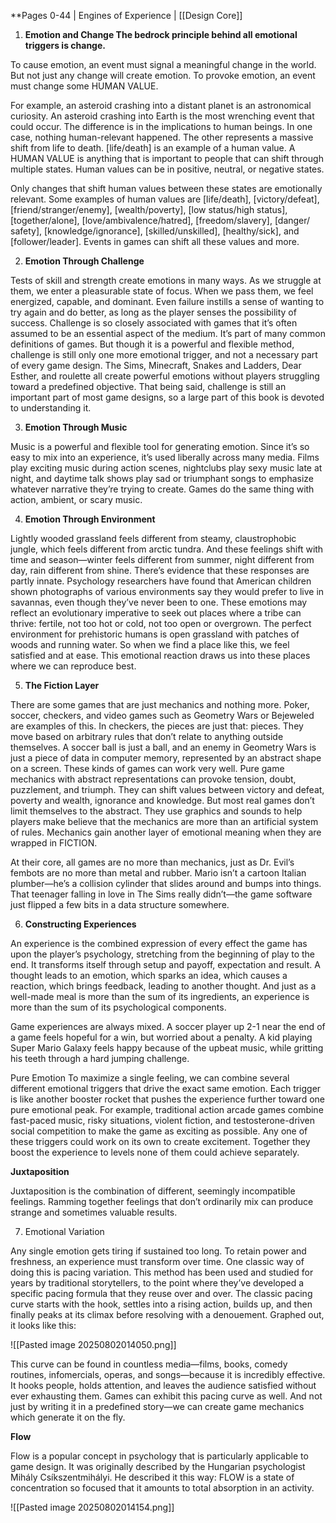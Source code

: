 **Pages 0-44 | Engines of Experience | [[Design Core]]
 

1. **Emotion and Change The bedrock principle behind all emotional triggers is change.** 

To cause emotion, an event must signal a meaningful change in the world. But not just any change will create emotion. To provoke emotion, an event must change some HUMAN VALUE. 

For example, an asteroid crashing into a distant planet is an astronomical curiosity. An asteroid crashing into Earth is the most wrenching event that could occur. The difference is in the implications to human beings. In one case, nothing human-relevant happened. The other represents a massive shift from life to death. [life/death] is an example of a human value. A HUMAN VALUE is anything that is important to people that can shift through multiple states. Human values can be in positive, neutral, or negative states. 

Only changes that shift human values between these states are emotionally relevant. Some examples of human values are [life/death], [victory/defeat], [friend/stranger/enemy], [wealth/poverty], [low status/high status], [together/alone], [love/ambivalence/hatred], [freedom/slavery], [danger/ safety], [knowledge/ignorance], [skilled/unskilled], [healthy/sick], and [follower/leader]. Events in games can shift all these values and more.

2. **Emotion Through Challenge** 

Tests of skill and strength create emotions in many ways. As we struggle at them, we enter a pleasurable state of focus. When we pass them, we feel energized, capable, and dominant. Even failure instills a sense of wanting to try again and do better, as long as the player senses the possibility of success. Challenge is so closely associated with games that it’s often assumed to be an essential aspect of the medium. It’s part of many common definitions of games. But though it is a powerful and flexible method, challenge is still only one more emotional trigger, and not a necessary part of every game design. The Sims, Minecraft, Snakes and Ladders, Dear Esther, and roulette all create powerful emotions without players struggling toward a predefined objective. That being said, challenge is still an important part of most game designs, so a large part of this book is devoted to understanding it.

3. **Emotion Through Music** 

Music is a powerful and flexible tool for generating emotion. Since it’s so easy to mix into an experience, it’s used liberally across many media. Films play exciting music during action scenes, nightclubs play sexy music late at night, and daytime talk shows play sad or triumphant songs to emphasize whatever narrative they’re trying to create. Games do the same thing with action, ambient, or scary music.

4. **Emotion Through Environment** 

Lightly wooded grassland feels different from steamy, claustrophobic jungle, which feels different from arctic tundra. And these feelings shift with time and season—winter feels different from summer, night different from day, rain different from shine. There’s evidence that these responses are partly innate. Psychology researchers have found that American children shown photographs of various environments say they would prefer to live in savannas, even though they’ve never been to one. These emotions may reflect an evolutionary imperative to seek out places where a tribe can thrive: fertile, not too hot or cold, not too open or overgrown. The perfect environment for prehistoric humans is open grassland with patches of woods and running water. So when we find a place like this, we feel satisfied and at ease. This emotional reaction draws us into these places where we can reproduce best.

5. **The Fiction Layer** 

There are some games that are just mechanics and nothing more. Poker, soccer, checkers, and video games such as Geometry Wars or Bejeweled are examples of this. In checkers, the pieces are just that: pieces. They move based on arbitrary rules that don’t relate to anything outside themselves. A soccer ball is just a ball, and an enemy in Geometry Wars is just a piece of data in computer memory, represented by an abstract shape on a screen. These kinds of games can work very well. Pure game mechanics with abstract representations can provoke tension, doubt, puzzlement, and triumph. They can shift values between victory and defeat, poverty and wealth, ignorance and knowledge. But most real games don’t limit themselves to the abstract. They use graphics and sounds to help players make believe that the mechanics are more than an artificial system of rules. Mechanics gain another layer of emotional meaning when they are wrapped in FICTION.

At their core, all games are no more than mechanics, just as Dr. Evil’s fembots are no more than metal and rubber. Mario isn’t a cartoon Italian plumber—he’s a collision cylinder that slides around and bumps into things. That teenager falling in love in The Sims really didn’t—the game software just flipped a few bits in a data structure somewhere.

6. **Constructing Experiences**

An experience is the combined expression of every effect the game has upon the player’s psychology, stretching from the beginning of play to the end. It transforms itself through setup and payoff, expectation and result. A thought leads to an emotion, which sparks an idea, which causes a reaction, which brings feedback, leading to another thought. And just as a well-made meal is more than the sum of its ingredients, an experience is more than the sum of its psychological components. 

Game experiences are always mixed. A soccer player up 2-1 near the end of a game feels hopeful for a win, but worried about a penalty. A kid playing Super Mario Galaxy feels happy because of the upbeat music, while gritting his teeth through a hard jumping challenge.

Pure Emotion To maximize a single feeling, we can combine several different emotional triggers that drive the exact same emotion. Each trigger is like another booster rocket that pushes the experience further toward one pure emotional peak. For example, traditional action arcade games combine fast-paced music, risky situations, violent fiction, and testosterone-driven social competition to make the game as exciting as possible. Any one of these triggers could work on its own to create excitement. Together they boost the experience to levels none of them could achieve separately.

**Juxtaposition**

Juxtaposition is the combination of different, seemingly incompatible feelings. Ramming together feelings that don’t ordinarily mix can produce strange and sometimes valuable results. 

7. Emotional Variation 

Any single emotion gets tiring if sustained too long. To retain power and freshness, an experience must transform over time. One classic way of doing this is pacing variation. This method has been used and studied for years by traditional storytellers, to the point where they’ve developed a specific pacing formula that they reuse over and over. The classic pacing curve starts with the hook, settles into a rising action, builds up, and then finally peaks at its climax before resolving with a denouement. Graphed out, it looks like this: 

![[Pasted image 20250802014050.png]]

This curve can be found in countless media—films, books, comedy routines, infomercials, operas, and songs—because it is incredibly effective. It hooks people, holds attention, and leaves the audience satisfied without ever exhausting them. Games can exhibit this pacing curve as well. And not just by writing it in a predefined story—we can create game mechanics which generate it on the fly.

**Flow** 

Flow is a popular concept in psychology that is particularly applicable to game design. It was originally described by the Hungarian psychologist Mihály Csíkszentmihályi. He described it this way: FLOW is a state of concentration so focused that it amounts to total absorption in an activity.

![[Pasted image 20250802014154.png]]




